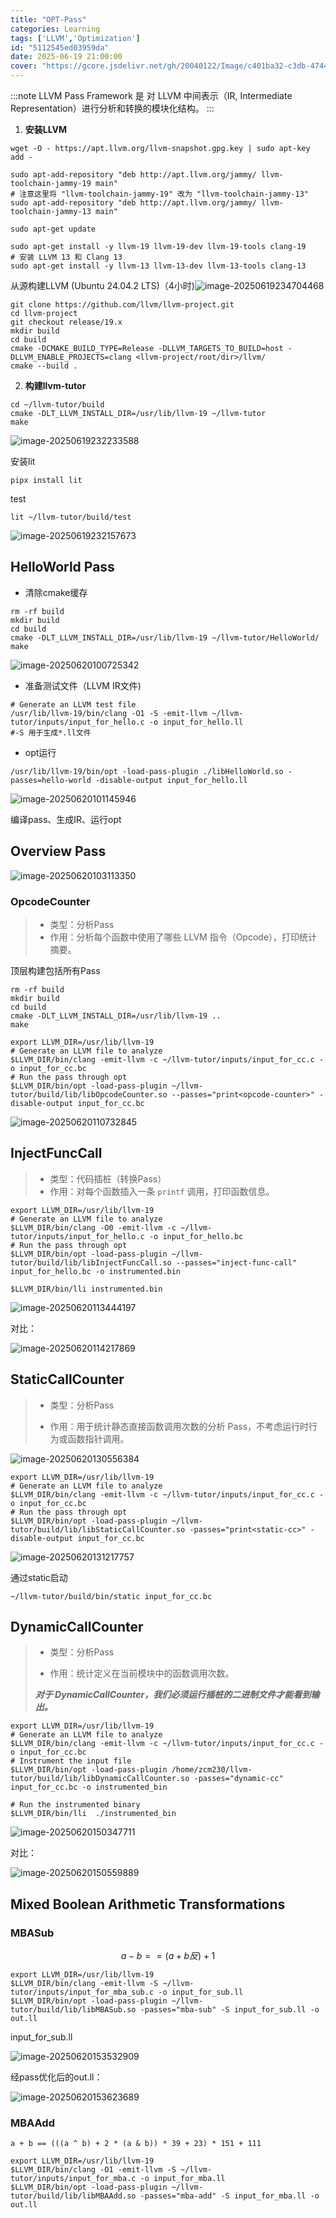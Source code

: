 ```yaml
---
title: "OPT-Pass"
categories: Learning
tags: ['LLVM','Optimization']
id: "5112545ed03959da"
date: 2025-06-19 21:00:00
cover: "https://gcore.jsdelivr.net/gh/20040122/Image/c401ba32-c3db-4744-a0c1-d93ad1c25de4.jpg"
---
```


:::note
LLVM Pass Framework 是 对 LLVM 中间表示（IR, Intermediate Representation）进行分析和转换的模块化结构。
:::



1. **安装LLVM**

```shell
wget -O - https://apt.llvm.org/llvm-snapshot.gpg.key | sudo apt-key add -

sudo apt-add-repository "deb http://apt.llvm.org/jammy/ llvm-toolchain-jammy-19 main"
# 注意这里将 "llvm-toolchain-jammy-19" 改为 "llvm-toolchain-jammy-13"
sudo apt-add-repository "deb http://apt.llvm.org/jammy/ llvm-toolchain-jammy-13 main"

sudo apt-get update

sudo apt-get install -y llvm-19 llvm-19-dev llvm-19-tools clang-19
# 安装 LLVM 13 和 Clang 13
sudo apt-get install -y llvm-13 llvm-13-dev llvm-13-tools clang-13
```

 从源构建LLVM  (Ubuntu 24.04.2 LTS)（4小时)![image-20250619234704468](https://gcore.jsdelivr.net/gh/20040122/Image/image-20250619234704468.png)

```shell
git clone https://github.com/llvm/llvm-project.git
cd llvm-project
git checkout release/19.x
mkdir build
cd build
cmake -DCMAKE_BUILD_TYPE=Release -DLLVM_TARGETS_TO_BUILD=host -DLLVM_ENABLE_PROJECTS=clang <llvm-project/root/dir>/llvm/
cmake --build .
```

2. **构建llvm-tutor** 

```shell
cd ~/llvm-tutor/build
cmake -DLT_LLVM_INSTALL_DIR=/usr/lib/llvm-19 ~/llvm-tutor
make
```

![image-20250619232233588](https://gcore.jsdelivr.net/gh/20040122/Image/image-20250619232233588.png)

安装lit

```shell
pipx install lit
```

test

```shell
lit ~/llvm-tutor/build/test
```

![image-20250619232157673](https://gcore.jsdelivr.net/gh/20040122/Image/image-20250619232157673.png)



## HelloWorld Pass

- 清除cmake缓存

```shell
rm -rf build
mkdir build
cd build
cmake -DLT_LLVM_INSTALL_DIR=/usr/lib/llvm-19 ~/llvm-tutor/HelloWorld/
make 

```

![image-20250620100725342](https://gcore.jsdelivr.net/gh/20040122/Image/image-20250620100725342.png)

- 准备测试文件（LLVM IR文件)

```shell
# Generate an LLVM test file
/usr/lib/llvm-19/bin/clang -O1 -S -emit-llvm ~/llvm-tutor/inputs/input_for_hello.c -o input_for_hello.ll
#-S 用于生成*.ll文件
```

- opt运行

```shell
/usr/lib/llvm-19/bin/opt -load-pass-plugin ./libHelloWorld.so -passes=hello-world -disable-output input_for_hello.ll
```

![image-20250620101145946](https://gcore.jsdelivr.net/gh/20040122/Image/image-20250620101145946.png)

编译pass、生成IR、运行opt



## Overview Pass

![image-20250620103113350](https://gcore.jsdelivr.net/gh/20040122/Image/image-20250620103113350.png)



### OpcodeCounter

> - 类型：分析Pass
> - 作用：分析每个函数中使用了哪些 LLVM 指令（Opcode），打印统计摘要。



顶层构建包括所有Pass

```shell
rm -rf build
mkdir build
cd build
cmake -DLT_LLVM_INSTALL_DIR=/usr/lib/llvm-19 ..
make 
```



```shell
export LLVM_DIR=/usr/lib/llvm-19
# Generate an LLVM file to analyze
$LLVM_DIR/bin/clang -emit-llvm -c ~/llvm-tutor/inputs/input_for_cc.c -o input_for_cc.bc
# Run the pass through opt
$LLVM_DIR/bin/opt -load-pass-plugin ~/llvm-tutor/build/lib/libOpcodeCounter.so --passes="print<opcode-counter>" -disable-output input_for_cc.bc
```

![image-20250620110732845](https://gcore.jsdelivr.net/gh/20040122/Image/image-20250620110732845.png)

## InjectFuncCall

> - 类型：代码插桩（转换Pass）
> - 作用：对每个函数插入一条 `printf` 调用，打印函数信息。

```shell
export LLVM_DIR=/usr/lib/llvm-19
# Generate an LLVM file to analyze
$LLVM_DIR/bin/clang -O0 -emit-llvm -c ~/llvm-tutor/inputs/input_for_hello.c -o input_for_hello.bc
# Run the pass through opt
$LLVM_DIR/bin/opt -load-pass-plugin ~/llvm-tutor/build/lib/libInjectFuncCall.so --passes="inject-func-call" input_for_hello.bc -o instrumented.bin

$LLVM_DIR/bin/lli instrumented.bin
```

![image-20250620113444197](https://gcore.jsdelivr.net/gh/20040122/Image/image-20250620113444197.png)

对比：

![image-20250620114217869](https://gcore.jsdelivr.net/gh/20040122/Image/image-20250620114217869.png)

## StaticCallCounter

> - 类型：分析Pass
>
> - 作用：用于统计静态直接函数调用次数的分析 Pass，不考虑运行时行为或函数指针调用。

![image-20250620130556384](https://gcore.jsdelivr.net/gh/20040122/Image/image-20250620130556384.png)

```shell
export LLVM_DIR=/usr/lib/llvm-19
# Generate an LLVM file to analyze
$LLVM_DIR/bin/clang -emit-llvm -c ~/llvm-tutor/inputs/input_for_cc.c -o input_for_cc.bc
# Run the pass through opt
$LLVM_DIR/bin/opt -load-pass-plugin ~/llvm-tutor/build/lib/libStaticCallCounter.so -passes="print<static-cc>" -disable-output input_for_cc.bc
```

![image-20250620131217757](https://gcore.jsdelivr.net/gh/20040122/Image/image-20250620131217757.png)

通过static启动

```shell
~/llvm-tutor/build/bin/static input_for_cc.bc
```



## DynamicCallCounter

> - 类型：分析Pass
>
> - 作用：统计定义在当前模块中的函数调用次数。
>
> ***对于 DynamicCallCounter，我们必须运行插桩的二进制文件才能看到输出。***

```shell
export LLVM_DIR=/usr/lib/llvm-19
# Generate an LLVM file to analyze
$LLVM_DIR/bin/clang -emit-llvm -c ~/llvm-tutor/inputs/input_for_cc.c -o input_for_cc.bc
# Instrument the input file
$LLVM_DIR/bin/opt -load-pass-plugin /home/zcm230/llvm-tutor/build/lib/libDynamicCallCounter.so -passes="dynamic-cc" input_for_cc.bc -o instrumented_bin

# Run the instrumented binary
$LLVM_DIR/bin/lli  ./instrumented_bin
```

![image-20250620150347711](https://gcore.jsdelivr.net/gh/20040122/Image/image-20250620150347711.png)



对比：

![image-20250620150559889](https://gcore.jsdelivr.net/gh/20040122/Image/image-20250620150559889.png)



## Mixed Boolean Arithmetic Transformations

### MBASub

$$
a - b == (a + b反) + 1
$$

```shell
export LLVM_DIR=/usr/lib/llvm-19
$LLVM_DIR/bin/clang -emit-llvm -S ~/llvm-tutor/inputs/input_for_mba_sub.c -o input_for_sub.ll
$LLVM_DIR/bin/opt -load-pass-plugin ~/llvm-tutor/build/lib/libMBASub.so -passes="mba-sub" -S input_for_sub.ll -o out.ll
```

input_for_sub.ll

![image-20250620153532909](https://gcore.jsdelivr.net/gh/20040122/Image/image-20250620153532909.png)

经pass优化后的out.ll：

![image-20250620153623689](https://gcore.jsdelivr.net/gh/20040122/Image/image-20250620153623689.png)

### MBAAdd

```
a + b == (((a ^ b) + 2 * (a & b)) * 39 + 23) * 151 + 111
```

```shell
export LLVM_DIR=/usr/lib/llvm-19
$LLVM_DIR/bin/clang -O1 -emit-llvm -S ~/llvm-tutor/inputs/input_for_mba.c -o input_for_mba.ll
$LLVM_DIR/bin/opt -load-pass-plugin ~/llvm-tutor/build/lib/libMBAAdd.so -passes="mba-add" -S input_for_mba.ll -o out.ll
```

